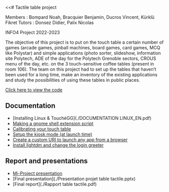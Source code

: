 <<# Tactile table project

Members : Bompard Noah, Bracquier Benjamin, Ducros Vincent, Kürklü Fikret
Tutors : Donsez Didier, Palix Nicolas

INFO4 Project 2022-2023

The objective of this project is to put on the touch table a certain number of games (arcade games, pinball machines, board games, card games, MCQ like Polystar) and simple applications (photo sorter, slideshow, information site Polytech, ADE of the day for the Polytech Grenoble sectors, CROUS menu of the day, etc. on the 3 touch-sensitive coffee tables (present in room 106). The team on this project had to set up the tables that haven’t been used for a long time, make an inventory of the existing applications and study the possibilities of using these tables in public places.

[Click here to view the code](https://gricad-gitlab.univ-grenoble-alpes.fr/Projets-INFO4/22-23/14/projet)

## Documentation

- [Installing Linux & TouchéGG](./DOCUMENTATION LINUX_EN.pdf)
- [Making a gnome shell extension script](./DOCUMENTATION_GNOME_EXTENSION_EN.pdf)
- [Calibrating your touch table](./DOCUMENTATION_CALIBRATE_SCREEN_EN.pdf)
- [Setup the kiosk mode (at launch time)](./DOCUMENTATION_KIOSK_EN.pdf)
- [Create a custom URI to launch any app from a browser](./custom_URI_scheme_en.pdf)
- [Install lightdm and change the login greeter](./DOCUMENTATION_LIGHT_DM&GREETER_EN.pdf)

## Report and presentations

- [Mi-Project presentation](./mi_project_presentation.pdf)
- [Final presentation](./Presentation projet table tactile.pptx)
- [Final report](./Rapport table tactile.pdf)
